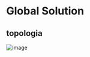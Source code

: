 # Global Solution

## topologia

![image](https://user-images.githubusercontent.com/62342894/200688977-ea62ccc3-6334-4fce-94fd-bea1d3efd569.png)

